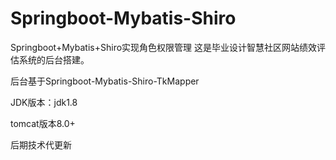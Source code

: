# Springboot-Mybatis-Shiro
Springboot+Mybatis+Shiro实现角色权限管理
这是毕业设计智慧社区网站绩效评估系统的后台搭建。

后台基于Springboot-Mybatis-Shiro-TkMapper

JDK版本：jdk1.8

tomcat版本8.0+

后期技术代更新
